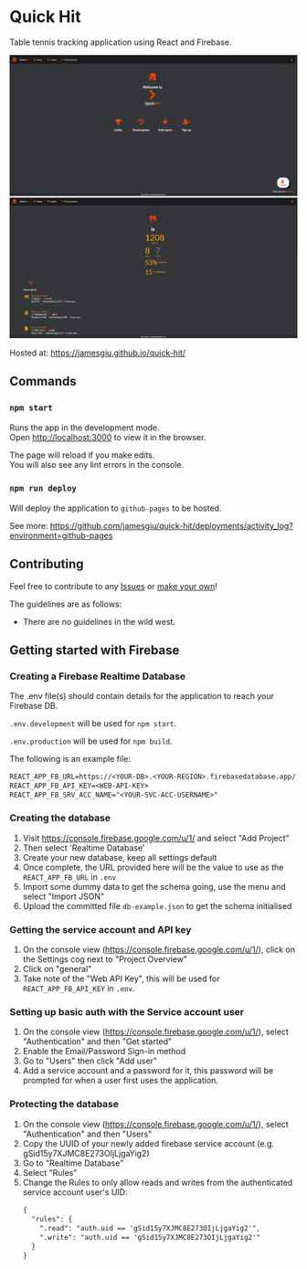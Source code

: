# Quick Hit
Table tennis tracking application using React and Firebase.

![Image 1](./public/markdown_img_1.PNG)
![Image 2](./public/markdown_img_2.PNG)

Hosted at: https://jamesgiu.github.io/quick-hit/

## Commands
### `npm start`

Runs the app in the development mode.\
Open [http://localhost:3000](http://localhost:3000) to view it in the browser.

The page will reload if you make edits.\
You will also see any lint errors in the console.

### `npm run deploy`

Will deploy the application to `github-pages` to be hosted. 

See more: https://github.com/jamesgiu/quick-hit/deployments/activity_log?environment=github-pages

## Contributing
Feel free to contribute to any [Issues](https://github.com/jamesgiu/quick-hit/issues) or [make your own](https://github.com/jamesgiu/quick-hit/issues/new/choose)! 

The guidelines are as follows:
* There are no guidelines in the wild west.

## Getting started with Firebase
### Creating a Firebase Realtime Database

The .env file(s) should contain details for the application to reach your Firebase DB.

`.env.development` will be used for `npm start`.

`.env.production` will be used for `npm build`.

The following is an example file:
```aidl
REACT_APP_FB_URL=https://<YOUR-DB>.<YOUR-REGION>.firebasedatabase.app/
REACT_APP_FB_API_KEY=<WEB-API-KEY>
REACT_APP_FB_SRV_ACC_NAME="<YOUR-SVC-ACC-USERNAME>"
```

### Creating the database
1. Visit https://console.firebase.google.com/u/1/ and select "Add Project"
2. Then select 'Realtime Database'
3. Create your new database, keep all settings default
4. Once complete, the URL provided here will be the value to use as the `REACT_APP_FB_URL` in `.env`
5. Import some dummy data to get the schema going, use the menu and select "Import JSON"
6. Upload the committed file `db-example.json` to get the schema initialised

### Getting the service account and API key
1. On the console view (https://console.firebase.google.com/u/1/), click on the Settings cog next to "Project Overview"
2. Click on "general"
3. Take note of the "Web API Key", this will be used for `REACT_APP_FB_API_KEY` in `.env`.

### Setting up basic auth with the Service account user
1. On the console view (https://console.firebase.google.com/u/1/), select "Authentication" and then "Get started"
2. Enable the Email/Password Sign-in method
3. Go to "Users" then click "Add user"
4. Add a service account and a password for it, this password will be prompted for when a user first uses the application.

### Protecting the database
1. On the console view (https://console.firebase.google.com/u/1/), select "Authentication" and then "Users"
2. Copy the UUID of your newly added firebase service account (e.g. gSid15y7XJMC8E273OIjLjgaYig2)
3. Go to "Realtime Database"
4. Select "Rules"
5. Change the Rules to only allow reads and writes from the authenticated service account user's UID:
    ```aidl
    {
      "rules": {
        ".read": "auth.uid == 'gSid15y7XJMC8E273OIjLjgaYig2'",
        ".write": "auth.uid == 'gSid15y7XJMC8E273OIjLjgaYig2'"
      }
    }
    ```
